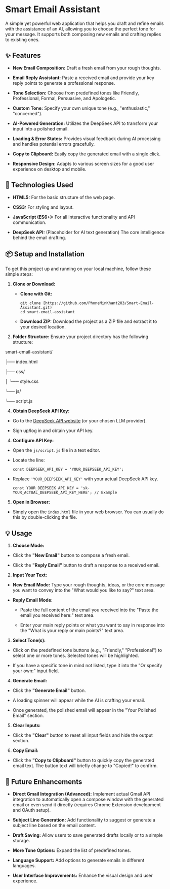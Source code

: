 # Smart Email Assistant

A simple yet powerful web application that helps you draft and refine emails with the assistance of an AI, allowing you to choose the perfect tone for your message. It supports both composing new emails and crafting replies to existing ones.

## ✨ Features

* **New Email Composition:** Draft a fresh email from your rough thoughts.

* **Email Reply Assistant:** Paste a received email and provide your key reply points to generate a professional response.

* **Tone Selection:** Choose from predefined tones like Friendly, Professional, Formal, Persuasive, and Apologetic.

* **Custom Tone:** Specify your own unique tone (e.g., "enthusiastic," "concerned").

* **AI-Powered Generation:** Utilizes the DeepSeek API to transform your input into a polished email.

* **Loading & Error States:** Provides visual feedback during AI processing and handles potential errors gracefully.

* **Copy to Clipboard:** Easily copy the generated email with a single click.

* **Responsive Design:** Adapts to various screen sizes for a good user experience on desktop and mobile.

## 🚀 Technologies Used

* **HTML5:** For the basic structure of the web page.

* **CSS3:** For styling and layout.

* **JavaScript (ES6+):** For all interactive functionality and API communication.

* **DeepSeek API:** (Placeholder for AI text generation) The core intelligence behind the email drafting.

## 📦 Setup and Installation

To get this project up and running on your local machine, follow these simple steps:

1. **Clone or Download:**

   * **Clone with Git:**

     ```
     git clone [https://github.com/PhoneMinKhant203/Smart-Email-Assistant.git)
     cd smart-email-assistant
     
     ```


   * **Download ZIP:** Download the project as a ZIP file and extract it to your desired location.

2. **Folder Structure:** Ensure your project directory has the following structure:

smart-email-assistant/

├── index.html

├── css/

│   └── style.css

└── js/

  └── script.js

4. **Obtain DeepSeek API Key:**

* Go to the [DeepSeek API website](https://www.deepseek.com/) (or your chosen LLM provider).

* Sign up/log in and obtain your API key.

4. **Configure API Key:**

* Open the `js/script.js` file in a text editor.

* Locate the line:

  ```
  const DEEPSEEK_API_KEY = 'YOUR_DEEPSEEK_API_KEY';
  
  ```

* Replace `'YOUR_DEEPSEEK_API_KEY'` with your actual DeepSeek API key.

  ```
  const YOUR_DEEPSEEK_API_KEY = 'sk-YOUR_ACTUAL_DEEPSEEK_API_KEY_HERE'; // Example
  
  ```

5. **Open in Browser:**

* Simply open the `index.html` file in your web browser. You can usually do this by double-clicking the file.

## 💡 Usage

1. **Choose Mode:**

* Click the **"New Email"** button to compose a fresh email.

* Click the **"Reply Email"** button to draft a response to a received email.

2. **Input Your Text:**

* **New Email Mode:** Type your rough thoughts, ideas, or the core message you want to convey into the "What would you like to say?" text area.

* **Reply Email Mode:**

  * Paste the full content of the email you received into the "Paste the email you received here:" text area.

  * Enter your main reply points or what you want to say in response into the "What is your reply or main points?" text area.

3. **Select Tone(s):**

* Click on the predefined tone buttons (e.g., "Friendly," "Professional") to select one or more tones. Selected tones will be highlighted.

* If you have a specific tone in mind not listed, type it into the "Or specify your own:" input field.

4. **Generate Email:**

* Click the **"Generate Email"** button.

* A loading spinner will appear while the AI is crafting your email.

* Once generated, the polished email will appear in the "Your Polished Email" section.

5. **Clear Inputs:**

* Click the **"Clear"** button to reset all input fields and hide the output section.

6. **Copy Email:**

* Click the **"Copy to Clipboard"** button to quickly copy the generated email text. The button text will briefly change to "Copied!" to confirm.

## 🔮 Future Enhancements

* **Direct Gmail Integration (Advanced):** Implement actual Gmail API integration to automatically open a compose window with the generated email or even send it directly (requires Chrome Extension development and OAuth setup).

* **Subject Line Generation:** Add functionality to suggest or generate a subject line based on the email content.

* **Draft Saving:** Allow users to save generated drafts locally or to a simple storage.

* **More Tone Options:** Expand the list of predefined tones.

* **Language Support:** Add options to generate emails in different languages.

* **User Interface Improvements:** Enhance the visual design and user experience.
